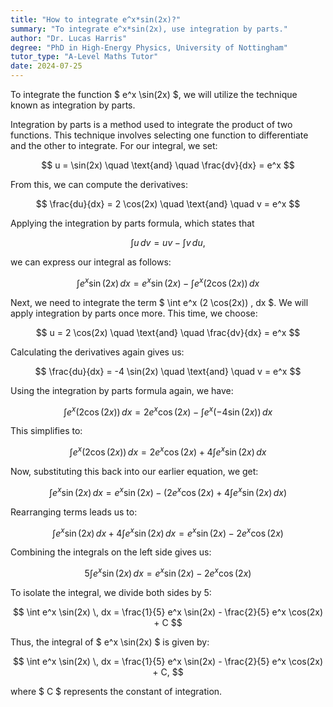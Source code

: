 ```yaml
---
title: "How to integrate e^x*sin(2x)?"
summary: "To integrate e^x*sin(2x), use integration by parts."
author: "Dr. Lucas Harris"
degree: "PhD in High-Energy Physics, University of Nottingham"
tutor_type: "A-Level Maths Tutor"
date: 2024-07-25
---
```


To integrate the function $ e^x \sin(2x) $, we will utilize the technique known as integration by parts.

Integration by parts is a method used to integrate the product of two functions. This technique involves selecting one function to differentiate and the other to integrate. For our integral, we set:

$$
u = \sin(2x) \quad \text{and} \quad \frac{dv}{dx} = e^x
$$

From this, we can compute the derivatives:

$$
\frac{du}{dx} = 2 \cos(2x) \quad \text{and} \quad v = e^x
$$

Applying the integration by parts formula, which states that 

$$
\int u \, dv = uv - \int v \, du,
$$ 

we can express our integral as follows:

$$
\int e^x \sin(2x) \, dx = e^x \sin(2x) - \int e^x (2 \cos(2x)) \, dx
$$

Next, we need to integrate the term $ \int e^x (2 \cos(2x)) \, dx $. We will apply integration by parts once more. This time, we choose:

$$
u = 2 \cos(2x) \quad \text{and} \quad \frac{dv}{dx} = e^x
$$

Calculating the derivatives again gives us:

$$
\frac{du}{dx} = -4 \sin(2x) \quad \text{and} \quad v = e^x
$$

Using the integration by parts formula again, we have:

$$
\int e^x (2 \cos(2x)) \, dx = 2 e^x \cos(2x) - \int e^x (-4 \sin(2x)) \, dx
$$

This simplifies to:

$$
\int e^x (2 \cos(2x)) \, dx = 2 e^x \cos(2x) + 4 \int e^x \sin(2x) \, dx
$$

Now, substituting this back into our earlier equation, we get:

$$
\int e^x \sin(2x) \, dx = e^x \sin(2x) - \left( 2 e^x \cos(2x) + 4 \int e^x \sin(2x) \, dx \right)
$$

Rearranging terms leads us to:

$$
\int e^x \sin(2x) \, dx + 4 \int e^x \sin(2x) \, dx = e^x \sin(2x) - 2 e^x \cos(2x)
$$

Combining the integrals on the left side gives us:

$$
5 \int e^x \sin(2x) \, dx = e^x \sin(2x) - 2 e^x \cos(2x)
$$

To isolate the integral, we divide both sides by 5:

$$
\int e^x \sin(2x) \, dx = \frac{1}{5} e^x \sin(2x) - \frac{2}{5} e^x \cos(2x) + C
$$

Thus, the integral of $ e^x \sin(2x) $ is given by:

$$
\int e^x \sin(2x) \, dx = \frac{1}{5} e^x \sin(2x) - \frac{2}{5} e^x \cos(2x) + C,
$$

where $ C $ represents the constant of integration.
    